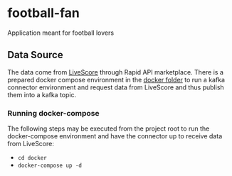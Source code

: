# football-fan
Application meant for football lovers

## Data Source
The data come from [LiveScore](https://rapidapi.com/apidojo/api/livescore6) through Rapid API marketplace.
There is a prepared docker compose environment in the [docker folder](docker) to run a kafka connector environment and request data from LiveScore and thus publish them into a kafka topic.

### Running docker-compose
The following steps may be executed from the project root to run the docker-compose environment and have the connector up to receive data from LiveScore:
* `cd docker`
* `docker-compose up -d`

